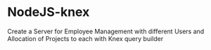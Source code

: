 # NodeJS-knex

Create a Server for Employee Management with different Users and Allocation of Projects to each with Knex query builder

